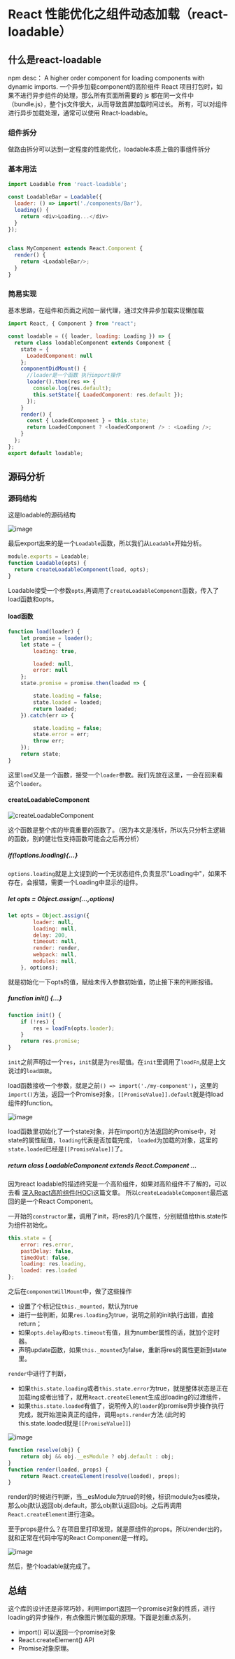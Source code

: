 # React 性能优化之组件动态加载（react-loadable）

## 什么是react-loadable
npm desc：
A higher order component for loading components with dynamic imports.
一个异步加载component的高阶组件
React 项目打包时，如果不进行异步组件的处理，那么所有页面所需要的 js 都在同一文件中（bundle.js），整个js文件很大，从而导致首屏加载时间过长。
所有，可以对组件进行异步加载处理，通常可以使用 React-loadable。

### 组件拆分
做路由拆分可以达到一定程度的性能优化，loadable本质上做的事组件拆分


### 基本用法
```javascript
import Loadable from 'react-loadable';
 
const LoadableBar = Loadable({
  loader: () => import('./components/Bar'),
  loading() {
    return <div>Loading...</div>
  }
});

 
class MyComponent extends React.Component {
  render() {
    return <LoadableBar/>;
  }
}
```

### 简易实现
基本思路，在组件和页面之间加一层代理，通过文件异步加载实现懒加载

```javascript
import React, { Component } from "react";

const loadable = ({ loader, loading: Loading }) => {
  return class loadableComponent extends Component {
    state = {
      LoadedComponent: null
    };
    componentDidMount() {
      //loader是一个函数 执行import操作
      loader().then(res => {
        console.log(res.default);
        this.setState({ LoadedComponent: res.default });
      });
    }
    render() {
      const { LoadedComponent } = this.state;
      return LoadedComponent ? <loadedComponent /> : <Loading />;
    }
  };
};
export default loadable;
```

## 源码分析



### 源码结构

这是loadable的源码结构

 ![image](http://cdn.blog.yangzhedi.com/loadable/loadable.png)

最后export出来的是一个`Loadable`函数，所以我们从`Loadable`开始分析。

```javascript
module.exports = Loadable;
function Loadable(opts) {
  return createLoadableComponent(load, opts);
}
```

Loadable接受一个参数`opts`,再调用了`createLoadableComponent`函数，传入了load函数和opts。



#### load函数

```javascript
function load(loader) {
    let promise = loader();
    let state = {
        loading: true,

        loaded: null,
        error: null
    };
    state.promise = promise.then(loaded => {

        state.loading = false;
        state.loaded = loaded;
        return loaded;
    }).catch(err => {

        state.loading = false;
        state.error = err;
        throw err;
    });
    return state;
}
```

这里`load`又是一个函数，接受一个`loader`参数。我们先放在这里，一会在回来看这个`loader`。



#### createLoadableComponent

![createLoadableComponent](http://cdn.blog.yangzhedi.com/loadable/createLoadableComponent.png)

这个函数是整个库的毕竟重要的函数了。（因为本文是浅析，所以先只分析主逻辑的函数，别的健壮性支持函数可能会之后再分析）



##### if(!options.loading){...}

`options.loading`就是上文提到的一个无状态组件,负责显示"Loading中"，如果不存在，会报错，需要一个Loading中显示的组件。



##### let opts = Object.assign(...,options)

```javascript
let opts = Object.assign({
        loader: null,
        loading: null,
        delay: 200,
        timeout: null,
        render: render,
        webpack: null,
        modules: null,
    }, options);
```

就是初始化一下opts的值，赋给未传入参数初始值，防止接下来的判断报错。



##### function init() {...}

```javascript
function init() {
    if (!res) {
        res = loadFn(opts.loader);
    }
    return res.promise;
}
```

`init`之前声明过一个`res`，`init`就是为`res`赋值。在`init`里调用了`loadFn`,就是上文说过的`load函数`。

load函数接收一个参数，就是之前`() => import('./my-component')`，这里的`import()`方法，返回一个Promise对象，`[[PromiseValue]].default`就是待load组件的function。



 ![image](http://cdn.blog.yangzhedi.com/loadable/import.png)



load函数里初始化了一个state对象，并在import()方法返回的Promise中，对state的属性赋值，`loading`代表是否加载完成， `loaded`为加载的对象，这里的`state.loaded`已经是`[[PromiseValue]]`了。



##### return class LoadableComponent extends React.Component ...

因为react loadable的描述终究是一个高阶组件，如果对高阶组件不了解的，可以去看 [深入React高阶组件(HOC)](https://juejin.im/post/5adddc57f265da0b8635de56)这篇文章。 所以`createLoadableComponent`最后返回的是一个React Component。

一开始的`constructor`里，调用了init，将res的几个属性，分别赋值给this.state作为组件初始化。

```javascript
this.state = {
    error: res.error,
    pastDelay: false,
    timedOut: false,
    loading: res.loading,
    loaded: res.loaded
};
```

之后在`componentWillMount`中，做了这些操作

- 设置了个标记位`this._mounted`，默认为true
- 进行一些判断，如果`res.loading`为true，说明之前的init执行出错，直接return；
- 如果`opts.delay`和`opts.timeout`有值，且为number属性的话，就加个定时器。
- 声明update函数，如果`this._mounted`为false，重新将res的属性更新到state里。

`render`中进行了判断，

- 如果`this.state.loading`或者`this.state.error`为true，就是整体状态是正在加载ing或者出错了，就用`React.createElement`生成出loading的过渡组件，
- 如果`this.state.loaded`有值了，说明传入的`loader`的promise异步操作执行完成，就开始渲染真正的组件，调用`opts.render`方法.(此时的this.state.loaded就是`[[PromiseValue]]`) 

![image](http://cdn.blog.yangzhedi.com/loadable/import2.png)



```javascript
function resolve(obj) {
    return obj && obj.__esModule ? obj.default : obj;
}
function render(loaded, props) {
    return React.createElement(resolve(loaded), props);
}
```

render的时候进行判断，当__esModule为true的时候，标识module为es模块，那么obj默认返回obj.default，那么obj默认返回obj。之后再调用`React.createElement`进行渲染。

至于props是什么？在项目里打印发现，就是原组件的props。所以render出的，就和正常在代码中写的React Component是一样的。 

![image](http://cdn.blog.yangzhedi.com/loadable/props.png) 



然后，整个loadable就完成了。

## 总结

这个库的设计还是非常巧妙，利用import返回一个promise对象的性质，进行loading的异步操作，有点像图片懒加载的原理。下面是划重点系列，

- import() 可以返回一个promise对象
- React.createElement() API
- Promise对象原理。

